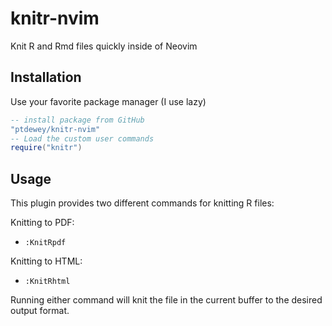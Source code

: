 # knitr-nvim
Knit R and Rmd files quickly inside of Neovim

## Installation
Use your favorite package manager (I use lazy)

```lua
-- install package from GitHub
"ptdewey/knitr-nvim"
-- Load the custom user commands
require("knitr")
```

## Usage
This plugin provides two different commands for knitting R files:

Knitting to PDF:
- `:KnitRpdf`

Knitting to HTML:
- `:KnitRhtml`

Running either command will knit the file in the current buffer to the desired output format.

